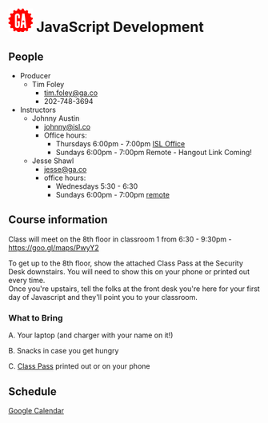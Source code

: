 # ![](assets/logo.png) JavaScript Development

## People

- Producer
  - Tim Foley
    - [tim.foley@ga.co](tim.foley@ga.co)
    - 202-748-3694
- Instructors
  - Johnny Austin
    - [johnny@isl.co](johnny@isl.co)
    - Office hours:
      - Thursdays 6:00pm - 7:00pm [ISL Office](https://isl.co/contact/)
      - Sundays 6:00pm - 7:00pm Remote - Hangout Link Coming!
  - Jesse Shawl
    - [jesse@ga.co](jesse@ga.co)
    - office hours:
      - Wednesdays 5:30 - 6:30
      - Sundays 6:00pm - 7:00pm [remote](https://appear.in/ga-js1-office-hours)

## Course information

Class will meet on the 8th floor in classroom 1 from 6:30 - 9:30pm - https://goo.gl/maps/PwyY2

To get up to the 8th floor, show the attached Class Pass at the Security Desk downstairs. You will need to show this on your phone or printed out every time.  
Once you're upstairs, tell the folks at the front desk you're here for your first day of Javascript and they'll point you to your classroom.

### What to Bring

A. Your laptop (and charger with your name on it!)

B. Snacks in case you get hungry

C. [Class Pass](./assets/class-pass.png) printed out or on your phone

## Schedule

[Google Calendar](https://calendar.google.com/calendar/embed?src=generalassemb.ly_2bpe0sg92jg3otj03epjk03foc%40group.calendar.google.com&ctz=America/New_York)
